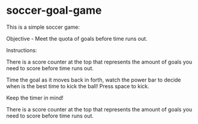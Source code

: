 # soccer-goal-game
This is a simple soccer game:

 Objective - Meet the quota of goals before time runs out.

 Instructions: 

  There is a score counter at the top that represents the amount of goals you need to score before time runs out.
 
  Time the goal as it moves back in forth, watch the power bar to decide when is the best time to kick the ball! Press space to kick. 

  Keep the timer in mind!

  There is a score counter at the top that represents the amount of goals you need to score before time runs out.